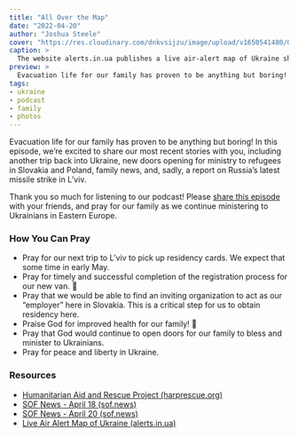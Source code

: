 ```yaml
---
title: "All Over the Map"
date: "2022-04-20"
author: "Joshua Steele"
cover: "https://res.cloudinary.com/dnkvsijzu/image/upload/v1650541480/OFReport/2022-04-20-all-over-the-map/air-alert-map-ua_wzwxmn.jpg"
caption: >
  The website alerts.in.ua publishes a live air-alert map of Ukraine showing which oblasts are currently under threat of aerial bombardment. This is the map we saw in the early morning hours of April 18 when multiple Russian missiles struck our city.
preview: >
  Evacuation life for our family has proven to be anything but boring! In this episode, we’re excited to share our most recent stories with you, including another trip back into Ukraine, new doors opening for ministry to refugees in Slovakia and Poland, family news, and, sadly, a report on Russia’s latest missile strike in L’viv.
tags:
- ukraine
- podcast
- family
- photos
---
```


Evacuation life for our family has proven to be anything but boring! In this episode, we’re excited to share our most recent stories with you, including another trip back into Ukraine, new doors opening for ministry to refugees in Slovakia and Poland, family news, and, sadly, a report on Russia’s latest missile strike in L’viv.

Thank you so much for listening to our podcast! Please [share this episode](https://podcasts.apple.com/us/podcast/journey-to-ukraine/id1613710582) with your friends, and pray for our family as we continue ministering to Ukrainians in Eastern Europe.

<article-spacer />

<div id="buzzsprout-player-10477856"></div><script src="https://www.buzzsprout.com/1953515/10477856-all-over-the-map.js?container_id=buzzsprout-player-10477856&player=small" type="text/javascript" charset="utf-8"></script>

### How You Can Pray

- Pray for our next trip to L’viv to pick up residency cards. We expect that some time in early May.
- Pray for timely and successful completion of the registration process for our new van. 🚌
- Pray that we would be able to find an inviting organization to act as our “employer” here in Slovakia. This is a critical step for us to obtain residency here.
- Praise God for improved health for our family! 🥳
- Pray that God would continue to open doors for our family to bless and minister to Ukrainians.
- Pray for peace and liberty in Ukraine.

### Resources

- [Humanitarian Aid and Rescue Project (harprescue.org)](https://www.harprescue.org/)
- [SOF News - April 18 (sof.news)](https://sof.news/ukraine/20220418/)
- [SOF News - April 20 (sof.news)](https://sof.news/ukraine/20220420/)
- [Live Air Alert Map of Ukraine (alerts.in.ua)](https://alerts.in.ua/)

<article-callout content="Keep scrolling for more photos from our life in Slovakia!" />

<article-image publicId="OFReport/2022-04-20-all-over-the-map/josh-kels-lviv_oqukpe" height="768" caption="Spending time with my best girl in my favorite city. We love L’viv! ❤️ 🇺🇦" />

<article-image publicId="OFReport/2022-04-20-all-over-the-map/tanya-group-poland_sx0zwd" width="768" caption="We gave Tanya and her kids a ride out of Ukraine to Krakow, Poland. It was great to get to know them better along the way!" />

<article-image publicId="OFReport/2022-04-20-all-over-the-map/kelsie-khrystya_odbkvp" width="768" caption="While in Krakow, we got to spend some time with our dear friend from L’viv, Khrystya!" />

<article-image publicId="OFReport/2022-04-20-all-over-the-map/polish-mag-cover_r8ksfu" height="768" caption="On our way through Poland, we stopped at a gas station where I snapped a photo of this magazine cover. The title of the magazine (top left) is “Our History”. The main story title (left side under Lenin’s arm) says, “Putin ‘liberated’ Ukraine like Stalin did Poland in 1939.” At the bottom of the cover is the word “Aggressors”." />

<article-image publicId="OFReport/2022-04-20-all-over-the-map/telegram-thread_pyyith" height="768" caption="This is a screen grab from one of our Telegram channels as the missile attack unfolded Monday morning.<br>6:44AM Warning! Air alarm!<br>7:33AM Explosions are heard in L’viv. Stay in the shelters!<br>7:42AM The air alarm is ongoing. Remain in the shelters! [Further instructions]<br>7:48AM Preliminary information indicates 4 missile strikes. Remain in the shelters!<br>7:51AM 5 guided missile strikes in L’viv. The relevant emergency services are responding. We are trying to obtain more detailed information. — Sadoviy (Mayor of L’viv)" />

<article-image publicId="OFReport/2022-04-20-all-over-the-map/lviv-garage-before_thamet" width="768" caption="The car garage *before* the missile attack on April 18." />

<article-image publicId="OFReport/2022-04-20-all-over-the-map/lviv-garage-after_hwbtbo" width="768" caption="The car garage *after* the missile attack on April 18." />

<article-image publicId="OFReport/2022-04-20-all-over-the-map/lviv-garage-3_trj422" width="768" caption="Emergency services on site" />

<article-image publicId="OFReport/2022-04-20-all-over-the-map/lviv-garage-1_mdj6i5" width="768" caption="7 people lost their lives in the attack, and 11 were injured." />

<article-image publicId="OFReport/2022-04-20-all-over-the-map/lviv-garage-2_vjxse5" width="768" caption="Over 40 vehicles were destroyed as a result of the strike." />

<article-image publicId="OFReport/2022-04-20-all-over-the-map/camp-zilina-1_iidvze" width="768" caption="Last Tuesday, we made our first visit to “Camp Žilina” where we chatted with several different Ukrainian families." />

<article-image publicId="OFReport/2022-04-20-all-over-the-map/camp-zilina-2_tqty4b" height="768" caption="We recorded interviews with them as they told us their stories of how they fled their homes in the face of Russian aggression." />

<article-image publicId="OFReport/2022-04-20-all-over-the-map/camp-zilina-3_hx6bgc" height="768" caption="As always, Hosanna made new friends! God has given her a gift for connecting with people, especially younger kids." />

<article-image publicId="OFReport/2022-04-20-all-over-the-map/podcast-tent-1_asxci5" height="768" caption="When I was a kid, I built blanket tents." />

<article-image publicId="OFReport/2022-04-20-all-over-the-map/podcast-tent-2_itiqmi" height="768" caption="Turns out, I never kicked the habit. 😬" />

<article-image publicId="OFReport/2022-04-20-all-over-the-map/kels-podcast-2_ok77qi" height="768" caption="We don’t have a podcast studio, so we figured out how to improvise using laundry racks and a few blankets. But we do have shiny buttons and knobs. It’s like Star Trek in here! 😅🚀" />

<article-image publicId="OFReport/2022-04-20-all-over-the-map/kels-podcast-1_sckfpm" width="768" caption="This is why I’m always in a good mood for new recording sessions. 💞" />

<article-image publicId="OFReport/2022-04-20-all-over-the-map/kels-birthday-1_xj7crc" height="768" caption="For Kelsie’s birthday, we took a family stroll down to the local ice cream shop." />

<article-image publicId="OFReport/2022-04-20-all-over-the-map/kels-birthday-3_wvjeiw" width="768" caption="Calory-counting can wait. Today everyone gets a cone!" />

<article-image publicId="OFReport/2022-04-20-all-over-the-map/kels-birthday-2_utuprb" width="768" caption="Kathryn and David approve of this family activity! 😋👌🏻" />

<article-image publicId="OFReport/2022-04-20-all-over-the-map/bean-bag-stories_tfivo9" height="768" caption="Family life in Slovakia means lots of stories on the bean bag! 🥰📚" />
